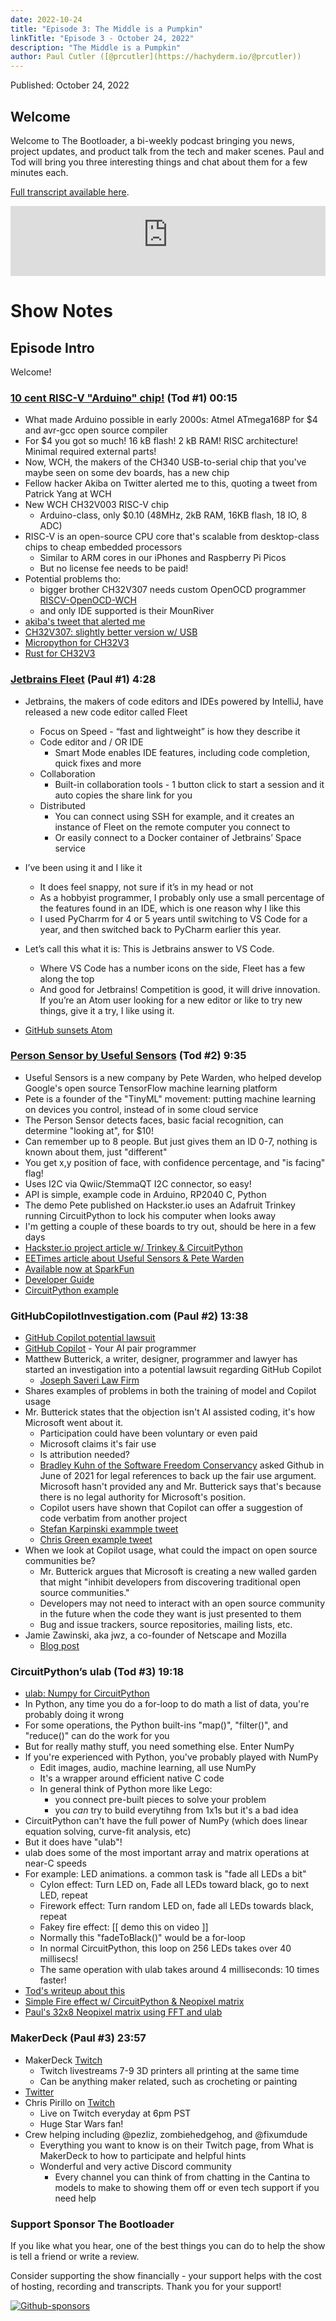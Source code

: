 ```yaml
---
date: 2022-10-24
title: "Episode 3: The Middle is a Pumpkin"
linkTitle: "Episode 3 - October 24, 2022"
description: "The Middle is a Pumpkin"
author: Paul Cutler ([@prcutler](https://hachyderm.io/@prcutler))
---
```


Published: October 24, 2022

## Welcome
Welcome to The Bootloader, a bi-weekly podcast bringing you news, project updates, and product talk
from the tech and maker scenes.  Paul and Tod will bring you three interesting things and chat about them for a few minutes each.

[Full transcript available here](https://thebootloader.net/blog/2022/10/24/episode-3-transcript/).

<iframe width="100%" height="112" frameborder="0" scrolling="no" style="width: 100%; height: 112px;  overflow: hidden;" src="https://www.circuitpythonshow.com/@thebootloader/episodes/the-middle-is-a-pumpkin-j0mtw/embed/dark"></iframe>

# Show Notes

## Episode Intro
Welcome!

### [10 cent RISC-V "Arduino" chip!](https://twitter.com/Patrick_RISCV/status/1580384430996484101) (Tod #1) 00:15
* What made Arduino possible in early 2000s: Atmel ATmega168P for $4 and avr-gcc open source compiler
* For $4 you got so much! 16 kB flash! 2 kB RAM! RISC architecture! Minimal required external parts!
* Now, WCH, the makers of the CH340 USB-to-serial chip that you've maybe seen on some dev boards, has a new chip
* Fellow hacker Akiba on Twitter alerted me to this, quoting a tweet from Patrick Yang at WCH
* New WCH CH32V003 RISC-V chip
  * Arduino-class, only $0.10 (48MHz, 2kB RAM, 16KB flash, 18 IO, 8 ADC)
* RISC-V is an open-source CPU core that's scalable from desktop-class chips to cheap embedded processors
  * Similar to ARM cores in our iPhones and Raspberry Pi Picos
  * But no license fee needs to be paid!
* Potential problems tho:
  * bigger brother CH32V307 needs custom OpenOCD programmer [RISCV-OpenOCD-WCH](https://github.com/newbrain/riscv-openocd-wch)
  * and only IDE supported is their MounRiver
* [akiba's tweet that alerted me](https://twitter.com/freaklabs/status/1580560030146867200)
* [CH32V307: slightly better version w/ USB](https://github.com/openwch/ch32v307)
* [Micropython for CH32V3](https://github.com/r4d10n/micropython-wch-ch32v307/tree/master/ports/whc)
* [Rust for CH32V3](https://docs.rs/ch32v3/latest/ch32v3/)


### [Jetbrains Fleet](https://www.jetbrains.com/fleet/) (Paul #1) 4:28
* Jetbrains, the makers of code editors and IDEs powered by IntelliJ, have released a new code editor called Fleet
  * Focus on Speed - “fast and lightweight” is how they describe it
  * Code editor and / OR IDE
    * Smart Mode enables IDE features, including code completion, quick fixes and more
  * Collaboration
    * Built-in collaboration tools - 1 button click to start a session and it auto copies the share link for you
  * Distributed
    * You can connect using SSH for example, and it creates an instance of Fleet on the remote computer you connect to
    * Or easily connect to a Docker container of Jetbrains’ Space service

* I’ve been using it and I like it
  * It does feel snappy, not sure if it’s in my head or not
  * As a hobbyist programmer, I probably only use a small percentage of the features found in an IDE, which is one reason why I like this
  * I used PyCharrm for 4 or 5 years until switching to VS Code for a year, and then switched back to PyCharm earlier this year.
* Let’s call this what it is:  This is Jetbrains answer to VS Code.
  * Where VS Code has a number icons on the side, Fleet has a few along the top
  * And good for Jetbrains! Competition is good, it will drive innovation.  If you’re an Atom user looking for a new editor or like to try new things, give it a try, I like using it.
* [GitHub sunsets Atom](https://github.blog/2022-06-08-sunsetting-atom/)

### [Person Sensor by Useful Sensors](https://www.sparkfun.com/products/21231) (Tod #2) 9:35
* Useful Sensors is a new company by Pete Warden, who helped develop Google's open source TensorFlow machine learning platform
* Pete is a founder of the "TinyML" movement: putting machine learning on devices you control, instead of in some cloud service
* The Person Sensor detects faces, basic facial recognition, can determine "looking at", for $10!
* Can remember up to 8 people. But just gives them an ID 0-7, nothing is known about them, just "different"
* You get x,y position of face, with confidence percentage, and "is facing" flag!
* Uses I2C via Qwiic/StemmaQT I2C connector, so easy!
* API is simple, example code in Arduino, RP2040 C, Python
* The demo Pete published on Hackster.io uses an Adafruit Trinkey running CircuitPython to lock his computer when looks away
* I'm getting a couple of these boards to try out, should be here in a few days
* [Hackster.io project article w/ Trinkey & CircuitPython](https://www.hackster.io/petewarden/auto-lock-your-laptop-screen-with-a-person-sensor-7e0a35)
* [EETimes article about Useful Sensors & Pete Warden](https://www.eetimes.com/pete-wardens-startup-puts-ai-in-the-sensor/)
* [Available now at SparkFun](https://www.sparkfun.com/products/21231)
* [Developer Guide](https://github.com/usefulsensors/person_sensor_docs/blob/main/README.md)
* [CircuitPython example](https://github.com/usefulsensors/person_sensor_screen_lock/blob/main/code.py)

### GitHubCopilotInvestigation.com (Paul #2) 13:38
* [GitHub Copilot potential lawsuit](https://githubcopilotinvestigation.com/)
* [GitHub Copilot](https://github.com/features/copilot) - Your AI pair programmer
* Matthew Butterick, a writer, designer, programmer and lawyer has started an investigation into a potential lawsuit regarding GitHub Copilot
  * [Joseph Saveri Law Firm](https://www.saverilawfirm.com/our-cases/github-copilot-intellectual-property-investigation)
* Shares examples of problems in both the training of model and Copilot usage
* Mr. Butterick states that the objection isn't AI assisted coding, it's how Microsoft went about it.
  * Participation could have been voluntary or even paid
  * Microsoft claims it's fair use
  * Is attribution needed?
  * [Bradley Kuhn of the Software Freedom Conservancy](https://sfconservancy.org/blog/2022/feb/03/github-copilot-copyleft-gpl/) asked Github in June of 2021 for legal references to back up the fair use argument.  Microsoft hasn't provided any and Mr. Butterick says that's because there is no legal authority for Microsoft's position.
  * Copilot users have shown that Copilot can offer a suggestion of code verbatim from another project
  * [Stefan Karpinski exammple tweet](https://twitter.com/stefankarpinski/status/1410971061181681674)
  * [Chris Green example tweet](https://twitter.com/ChrisGr93091552/status/1539731632931803137)
* When we look at Copilot usage, what could the impact on open source communities be?
  * Mr. Butterick argues that Microsoft is creating a new walled garden that might "inhibit developers from discovering traditional open source communities."
  * Developers may not need to interact with an open source community in the future when the code they want is just presented to them
  * Bug and issue trackers, source repositories, mailing lists, etc.
* Jamie Zawinski, aka jwz, a co-founder of Netscape and Mozilla
  * [Blog post](https://www.jwz.org/blog/2022/10/copilot-lawsuit/)


### CircuitPython’s ulab (Tod #3) 19:18
* [ulab: Numpy for CircuitPython](https://learn.adafruit.com/ulab-crunch-numbers-fast-with-circuitpython)
* In Python, any time you do a for-loop to do math a list of data, you're probably doing it wrong
* For some operations, the Python built-ins "map()", "filter()", and "reduce()" can do the work for you
* But for really mathy stuff, you need something else.  Enter NumPy
* If you're experienced with Python, you've probably played with NumPy
  * Edit images, audio, machine learning, all use NumPy
  * It's a wrapper around efficient native C code
  * In general think of Python more like Lego:
    * you connect pre-built pieces to solve your problem
    * you _can_ try to build everytihng from 1x1s but it's a bad idea
* CircuitPython can't have the full power of NumPy  (which does linear equation solving, curve-fit analysis, etc)
* But it does have "ulab"!
* ulab does some of the most important array and matrix operations at near-C speeds
* For example: LED animations. a common task is "fade all LEDs a bit"
  * Cylon effect: Turn LED on, Fade all LEDs toward black, go to next LED, repeat
  * Firework effect: Turn random LED on, fade all LEDs towards black, repeat
  * Fakey fire effect: [[ demo this on video ]]
  * Normally this "fadeToBlack()" would be a for-loop
  * In normal CircuitPython, this loop on 256 LEDs takes over 40 millisecs!
  * The same operation with ulab takes around 4 milliseconds:  10 times faster!
* [Tod's writeup about this](https://todbot.com/blog/2022/10/21/speed-up-circuitpython-led-animations-10x/)
* [Simple Fire effect w/ CircuitPython & Neopixel matrix](https://twitter.com/todbot/status/1580695498079420416)
* [Paul's 32x8 Neopixel matrix using FFT and ulab](https://twitter.com/prcutler/status/1582419704119164929)


### MakerDeck (Paul #3) 23:57
* MakerDeck [Twitch](https://www.twitch.tv/makerdeck)
  * Twitch livestreams 7-9 3D printers all printing at the same time
  * Can be anything maker related, such as crocheting or painting
* [Twitter](https://twitter.com/makerdeck)
* Chris Pirillo on [Twitch](https://www.twitch.tv/ChrisPirillo)
  * Live on Twitch everyday at 6pm PST
  * Huge Star Wars fan!
* Crew helping including @pezliz, zombiehedgehog, and @fixumdude
  * Everything you want to know is on their Twitch page, from What is MakerDeck to how to participate and helpful hints
  * Wonderful and very active Discord community
    * Every channel you can think of from chatting in the Cantina to models to make to showing them off or even tech support if you need help

### Support Sponsor The Bootloader

If you like what you hear, one of the best things you can do to help the show is tell a friend or write a review.

Consider supporting the show financially - your support helps with the cost of hosting, recording and transcripts.  Thank you for your support!

[![Github-sponsors](https://img.shields.io/badge/sponsor-30363D?style=for-the-badge&logo=GitHub-Sponsors&logoColor=#EA4AAA)](https://github.com/sponsors/prcutler)
